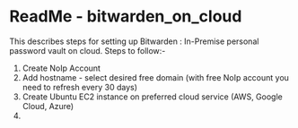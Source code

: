 # ReadMe - bitwarden_on_cloud
This describes steps for setting up Bitwarden : In-Premise personal password vault on cloud.
Steps to follow:-
  1. Create NoIp Account
  2. Add hostname - select desired free domain (with free NoIp account you need to refresh every 30 days)
  3. Create Ubuntu EC2 instance on preferred cloud service (AWS, Google Cloud, Azure)
  4. 
